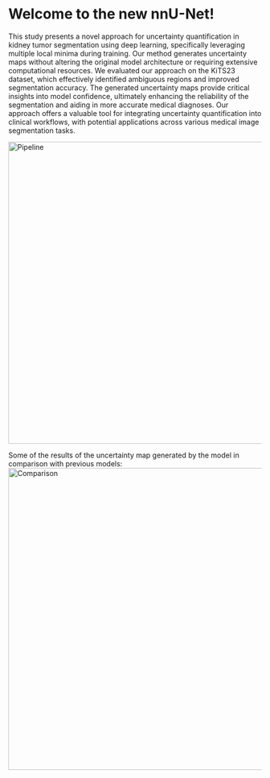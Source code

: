 # Welcome to the new nnU-Net!

This study presents a novel approach for uncertainty quantification in kidney tumor segmentation using deep learning, specifically leveraging multiple local minima during training. Our method generates uncertainty maps without altering the original model architecture or requiring extensive computational resources. We evaluated our approach on the KiTS23 dataset, which effectively identified ambiguous regions and improved segmentation accuracy. The generated uncertainty maps provide critical insights into model confidence, ultimately enhancing the reliability of the segmentation and aiding in more accurate medical diagnoses. Our approach offers a valuable tool for integrating uncertainty quantification into clinical workflows, with potential applications across various medical image segmentation tasks.

<img width="600" alt="Pipeline" src="https://github.com/sinaziaee/sgdr_nnunet/blob/master/rel_unet_documentations/assets/pipeline.png?raw=true">

Some of the results of the uncertainty map generated by the model in comparison with previous models:
<img width="600" alt="Comparison" src="https://github.com/sinaziaee/sgdr_nnunet/blob/master/rel_unet_documentations/assets/comparison.png?raw=true">

